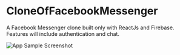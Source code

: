 # CloneOfFacebookMessenger
A Facebook Messenger clone built only with ReactJs and Firebase. Features will include authentication and chat.


![App Sample Screenshot]("https://raw.githubusercontent.com/nikhil2050/CloneOfFacebookMessenger/master/AppScreenshot.PNG")
